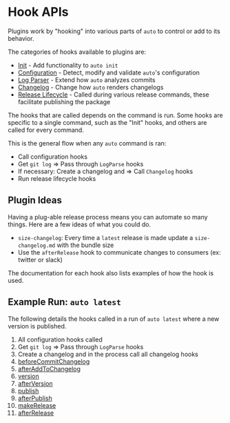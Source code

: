 # Hook APIs

Plugins work by "hooking" into various parts of `auto` to control or add to its behavior.

The categories of hooks available to plugins are:

- [Init](./init-hooks.md) - Add functionality to `auto init`
- [Configuration](./configuration-hooks.md) - Detect, modify and validate `auto`'s configuration
- [Log Parser](./log-parse-hooks.md) - Extend how `auto` analyzes commits
- [Changelog](./changelog-hooks.md) - Change how `auto` renders changelogs
- [Release Lifecycle](./release-lifecycle-hooks.md) - Called during various release commands, these facilitate publishing the package

The hooks that are called depends on the command is run.
Some hooks are specific to a single command, such as the "Init" hooks, and others are called for every command.

This is the general flow when any `auto` command is ran:

- Call configuration hooks
- Get `git log` => Pass through `LogParse` hooks
- If necessary: Create a changelog and => Call `Changelog` hooks
- Run release lifecycle hooks

## Plugin Ideas

Having a plug-able release process means you can automate so many things.
Here are a few ideas of what you could do.

- `size-changelog`: Every time a `latest` release is made update a `size-changelog.md` with the bundle size
- Use the `afterRelease` hook to communicate changes to consumers (ex: twitter or slack)

The documentation for each hook also lists examples of how the hook is used.

## Example Run: `auto latest`

The following details the hooks called in a run of `auto latest` where a new version is published.

1. All configuration hooks called
2. Get `git log` => Pass through `LogParse` hooks
3. Create a changelog and in the process call all changelog hooks
4. [beforeCommitChangelog](./release-lifecycle-hooks.md#beforecommitchangelog)
5. [afterAddToChangelog](./release-lifecycle-hooks.md#afterAddToChangelog)
6. [version](./release-lifecycle-hooks.md##version)
7. [afterVersion](./release-lifecycle-hooks.md##afterversion)
8. [publish](./release-lifecycle-hooks.md##publish)
9. [afterPublish](./release-lifecycle-hooks.md##afterpublish)
10. [makeRelease](./release-lifecycle-hooks.md##makerelease)
11. [afterRelease](./release-lifecycle-hooks.md##afterrelease)
